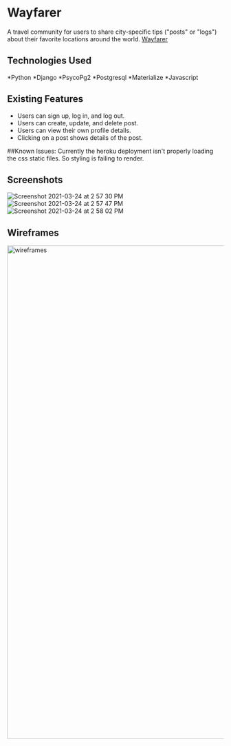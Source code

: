 # Wayfarer

A travel community for users to share city-specific tips ("posts" or "logs") about their favorite locations around the world.
<a href="https://wayfarer-travel-blog.herokuapp.com/">Wayfarer</a>

## Technologies Used

*Python
*Django
*PsycoPg2
*Postgresql
*Materialize
*Javascript


## Existing Features

* Users can sign up, log in, and log out.
* Users can create, update, and delete post.
* Users can view their own profile details. 
* Clicking on a post shows details of the post.

##Known Issues:
Currently the heroku deployment isn't properly loading the css static files. So styling is failing to render. 

## Screenshots
![Screenshot 2021-03-24 at 2 57 30 PM](https://user-images.githubusercontent.com/77754537/112389099-69610c80-8cb1-11eb-97c7-b6fb472caf5d.png)
![Screenshot 2021-03-24 at 2 57 47 PM](https://user-images.githubusercontent.com/77754537/112389103-6b2ad000-8cb1-11eb-952a-8a93fcbcf1a6.png)
![Screenshot 2021-03-24 at 2 58 02 PM](https://user-images.githubusercontent.com/77754537/112389109-6cf49380-8cb1-11eb-9c8b-8a03a89db870.png)


## Wireframes
<img width="1146" alt="wireframes" src="https://user-images.githubusercontent.com/77754537/112389524-19367a00-8cb2-11eb-9c98-135530505be1.png">

